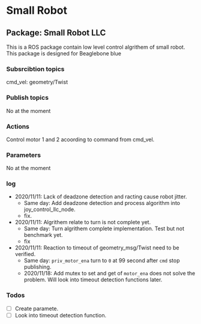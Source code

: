# Small Robot

## Package: Small Robot LLC
This is a ROS package contain low level control algrithem of small robot.
This package is designed for Beaglebone blue

### Subsrcibtion topics
cmd_vel: geometry/Twist

### Publish topics
No at the moment

### Actions
Control motor 1 and 2 acoording to command from cmd_vel.

### Parameters
No at the moment

### log
- 2020/11/11: Lack of deadzone detection and racting cause robot jitter.
  - Same day: Add deadzone detection and process algorithm into joy_control_llc_node.
  - fix.
- 2020/11/11: Algrithem relate to turn is not complete yet.
  - Same day: Turn algrithem complete implementation. Test but not benchmark yet.
  - fix
- 2020/11/11: Reaction to timeout of geometry_msg/Twist need to be verified.
  - Same day: `priv_motor_ena` turn to `0` at 99 second after `cmd` stop publishing.
  - 2020/11/18: Add mutex to set and get of `motor_ena` does not solve the problem.
                Will look into timeout detection functions later.

### Todos
- [ ] Create paramete.
- [ ] Look into timeout detection function.
